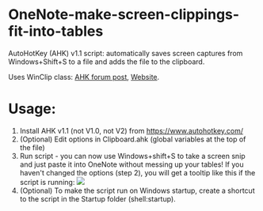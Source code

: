 # OneNote-make-screen-clippings-fit-into-tables
AutoHotKey (AHK) v1.1 script: automatically saves screen captures from Windows+Shift+S to a file and adds the file to the clipboard.

Uses WinClip class: [AHK forum post](https://autohotkey.com/board/topic/74670-class-winclip-direct-clipboard-manipulations/), [Website](https://apathysoftworks.com/ahk/index.html).

# Usage:
1. Install AHK v1.1 (not V1.0, not V2) from https://www.autohotkey.com/
2. (Optional) Edit options in Clipboard.ahk (global variables at the top of the file)
3. Run script - you can now use Windows+shift+S to take a screen snip and just paste it into OneNote without messing up your tables! If you haven't changed the options (step 2), you will get a tooltip like this if the script is running: ![](https://raw.githubusercontent.com/Henri-J-Norden/OneNote-make-screen-clippings-fit-into-tables/c25a0dea099c63fad0db209c0814f0f5d3181823/Example%20tooltip.png)
4. (Optional) To make the script run on Windows startup, create a shortcut to the script in the Startup folder (shell:startup).

